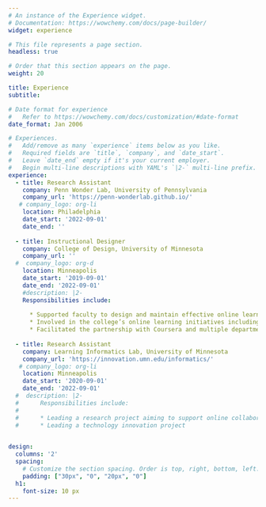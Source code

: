 ```yaml
---
# An instance of the Experience widget.
# Documentation: https://wowchemy.com/docs/page-builder/
widget: experience

# This file represents a page section.
headless: true

# Order that this section appears on the page.
weight: 20

title: Experience
subtitle:

# Date format for experience
#   Refer to https://wowchemy.com/docs/customization/#date-format
date_format: Jan 2006

# Experiences.
#   Add/remove as many `experience` items below as you like.
#   Required fields are `title`, `company`, and `date_start`.
#   Leave `date_end` empty if it's your current employer.
#   Begin multi-line descriptions with YAML's `|2-` multi-line prefix.
experience:
  - title: Research Assistant
    company: Penn Wonder Lab, University of Pennsylvania 
    company_url: 'https://penn-wonderlab.github.io/'
   # company_logo: org-li
    location: Philadelphia
    date_start: '2022-09-01'
    date_end: ''
    
  - title: Instructional Designer
    company: College of Design, University of Minnesota
    company_url: ''
  #  company_logo: org-d
    location: Minneapolis
    date_start: '2019-09-01'
    date_end: '2022-09-01'
    #description: |2-
    Responsibilities include:
        
      * Supported faculty to design and maintain effective online learning experiences on various platforms
      * Involved in the college’s online learning initiatives including designing a new degree program on Coursera ([UX Design](https://www.coursera.org/mastertrack/ux-design-minnesota))  
      * Facilitated the partnership with Coursera and multiple departments across the University
        
  - title: Research Assistant
    company: Learning Informatics Lab, University of Minnesota
    company_url: 'https://innovation.umn.edu/informatics/'
   # company_logo: org-li
    location: Minneapolis
    date_start: '2020-09-01'
    date_end: '2022-09-01'
  #  description: |2-
  #      Responsibilities include:
  #      
  #      * Leading a research project aiming to support online collaborative social reading
  #      * Leading a technology innovation project   

  
design:
  columns: '2'
  spacing:
    # Customize the section spacing. Order is top, right, bottom, left.
    padding: ["30px", "0", "20px", "0"]
  h1: 
    font-size: 10 px
---
```

